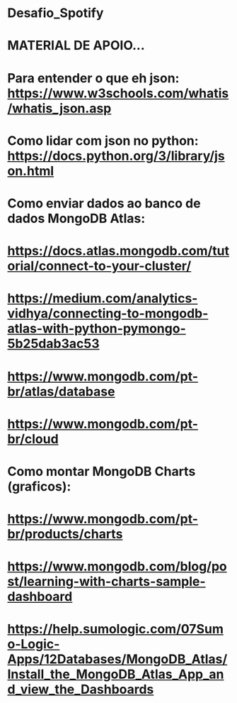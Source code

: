 # Desafio_Spotify

# MATERIAL DE APOIO... 


# Para entender o que eh json: https://www.w3schools.com/whatis/whatis_json.asp
# Como lidar com json no python: https://docs.python.org/3/library/json.html

# Como enviar dados ao banco de dados MongoDB Atlas:
# https://docs.atlas.mongodb.com/tutorial/connect-to-your-cluster/
# https://medium.com/analytics-vidhya/connecting-to-mongodb-atlas-with-python-pymongo-5b25dab3ac53
# https://www.mongodb.com/pt-br/atlas/database
# https://www.mongodb.com/pt-br/cloud

# Como montar MongoDB Charts (graficos):
# https://www.mongodb.com/pt-br/products/charts
# https://www.mongodb.com/blog/post/learning-with-charts-sample-dashboard
# https://help.sumologic.com/07Sumo-Logic-Apps/12Databases/MongoDB_Atlas/Install_the_MongoDB_Atlas_App_and_view_the_Dashboards
